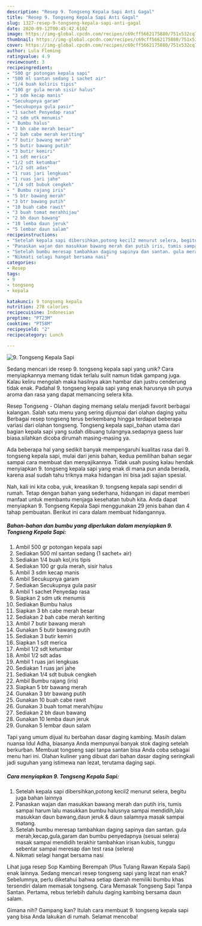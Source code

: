 ```yaml
---
description: "Resep 9. Tongseng Kepala Sapi Anti Gagal"
title: "Resep 9. Tongseng Kepala Sapi Anti Gagal"
slug: 1327-resep-9-tongseng-kepala-sapi-anti-gagal
date: 2020-09-12T00:45:42.610Z
image: https://img-global.cpcdn.com/recipes/c69cff5662175880/751x532cq70/9-tongseng-kepala-sapi-foto-resep-utama.jpg
thumbnail: https://img-global.cpcdn.com/recipes/c69cff5662175880/751x532cq70/9-tongseng-kepala-sapi-foto-resep-utama.jpg
cover: https://img-global.cpcdn.com/recipes/c69cff5662175880/751x532cq70/9-tongseng-kepala-sapi-foto-resep-utama.jpg
author: Lula Fleming
ratingvalue: 4.9
reviewcount: 3
recipeingredient:
- "500 gr potongan kepala sapi"
- "500 ml santan sedang 1 sachet air"
- "1/4 buah koliris tipis"
- "100 gr gula merah sisir halus"
- "3 sdm kecap manis"
- "Secukupnya garam"
- "Secukupnya gula pasir"
- "1 sachet Penyedap rasa"
- "2 sdm utk menumis"
- " Bumbu halus"
- "3 bh cabe merah besar"
- "2 bah cabe merah keriting"
- "7 butir bawang merah"
- "5 butir bawang putih"
- "3 butir kemiri"
- "1 sdt merica"
- "1/2 sdt ketumbar"
- "1/2 sdt adas"
- "1 ruas jari lengkuas"
- "1 ruas jari jahe"
- "1/4 sdt bubuk cengkeh"
- " Bumbu rajang iris"
- "5 btr bawang merah"
- "3 btr bawang putih"
- "10 buah cabe rawit"
- "3 buah tomat merahhijau"
- "2 bh daun bawang"
- "10 lemba daun jeruk"
- "5 lembar daun salam"
recipeinstructions:
- "Setelah kepala sapi dibersihkan,potong kecil2 menurut selera, begitu juga bahan lainnya"
- "Panaskan wajan dan masukkan bawang merah dan putih iris, tumis sampai harum lalu masukkan bumbu halusnya sampai mendidih,lalu masukkan daun bawang,daun jeruk &amp; daun salamnya masak sampai matang."
- "Setelah bumbu meresap tambahkan daging sapinya dan santan. gula merah,kecap,gula,garam dan bumbu penyedapnya (sesuai selera) masak sampai mendidih terakhir tambahkan irisan kubis, tunggu sebentar sampai meresap dan test rasa (selera)"
- "Nikmati selagi hangat bersama nasi"
categories:
- Resep
tags:
- 9
- tongseng
- kepala

katakunci: 9 tongseng kepala 
nutrition: 278 calories
recipecuisine: Indonesian
preptime: "PT23M"
cooktime: "PT58M"
recipeyield: "2"
recipecategory: Lunch

---
```



![9. Tongseng Kepala Sapi](https://img-global.cpcdn.com/recipes/c69cff5662175880/751x532cq70/9-tongseng-kepala-sapi-foto-resep-utama.jpg)

Sedang mencari ide resep 9. tongseng kepala sapi yang unik? Cara menyiapkannya memang tidak terlalu sulit namun tidak gampang juga. Kalau keliru mengolah maka hasilnya akan hambar dan justru cenderung tidak enak. Padahal 9. tongseng kepala sapi yang enak harusnya sih punya aroma dan rasa yang dapat memancing selera kita.

Resep Tongseng - Olahan daging memang selalu menjadi favorit berbagai kalangan. Salah satu menu yang sering dijumpai dari olahan daging yaitu Berbagai resep tongseng terus berkembang hingga terdapat beberapa variasi dari olahan tongseng. Tongseng kepala sapi,,bahan utama dari bagian kepala sapi yang sudah dibuang tulangnya.sedapnya gaess luar biasa.silahkan dicoba dirumah masing-masing ya.

Ada beberapa hal yang sedikit banyak mempengaruhi kualitas rasa dari 9. tongseng kepala sapi, mulai dari jenis bahan, kedua pemilihan bahan segar sampai cara membuat dan menyajikannya. Tidak usah pusing kalau hendak menyiapkan 9. tongseng kepala sapi yang enak di mana pun anda berada, karena asal sudah tahu triknya maka hidangan ini bisa jadi sajian spesial.


Nah, kali ini kita coba, yuk, kreasikan 9. tongseng kepala sapi sendiri di rumah. Tetap dengan bahan yang sederhana, hidangan ini dapat memberi manfaat untuk membantu menjaga kesehatan tubuh kita. Anda dapat menyiapkan 9. Tongseng Kepala Sapi menggunakan 29 jenis bahan dan 4 tahap pembuatan. Berikut ini cara dalam membuat hidangannya.

<!--inarticleads1-->

##### Bahan-bahan dan bumbu yang diperlukan dalam menyiapkan 9. Tongseng Kepala Sapi:

1. Ambil 500 gr potongan kepala sapi
1. Sediakan 500 ml santan sedang (1 sachet+ air)
1. Sediakan 1/4 buah kol,iris tipis
1. Sediakan 100 gr gula merah, sisir halus
1. Ambil 3 sdm kecap manis
1. Ambil Secukupnya garam
1. Sediakan Secukupnya gula pasir
1. Ambil 1 sachet Penyedap rasa
1. Siapkan 2 sdm utk menumis
1. Sediakan  Bumbu halus
1. Siapkan 3 bh cabe merah besar
1. Sediakan 2 bah cabe merah keriting
1. Ambil 7 butir bawang merah
1. Gunakan 5 butir bawang putih
1. Sediakan 3 butir kemiri
1. Siapkan 1 sdt merica
1. Ambil 1/2 sdt ketumbar
1. Ambil 1/2 sdt adas
1. Ambil 1 ruas jari lengkuas
1. Sediakan 1 ruas jari jahe
1. Sediakan 1/4 sdt bubuk cengkeh
1. Ambil  Bumbu rajang (iris)
1. Siapkan 5 btr bawang merah
1. Gunakan 3 btr bawang putih
1. Gunakan 10 buah cabe rawit
1. Gunakan 3 buah tomat merah/hijau
1. Sediakan 2 bh daun bawang
1. Gunakan 10 lemba daun jeruk
1. Gunakan 5 lembar daun salam


Tapi yang umum dijual itu berbahan dasar daging kambing. Masih dalam nuansa Idul Adha, biasanya Anda mempunyai banyak stok daging setelah berkurban. Membuat tongseng sapi tanpa santan bisa Anda coba sebagai menu hari ini. Olahan kuliner yang dibuat dari bahan dasar daging seringkali jadi suguhan yang istimewa nan lezat, terutama daging sapi. 

<!--inarticleads2-->

##### Cara menyiapkan 9. Tongseng Kepala Sapi:

1. Setelah kepala sapi dibersihkan,potong kecil2 menurut selera, begitu juga bahan lainnya
1. Panaskan wajan dan masukkan bawang merah dan putih iris, tumis sampai harum lalu masukkan bumbu halusnya sampai mendidih,lalu masukkan daun bawang,daun jeruk &amp; daun salamnya masak sampai matang.
1. Setelah bumbu meresap tambahkan daging sapinya dan santan. gula merah,kecap,gula,garam dan bumbu penyedapnya (sesuai selera) masak sampai mendidih terakhir tambahkan irisan kubis, tunggu sebentar sampai meresap dan test rasa (selera)
1. Nikmati selagi hangat bersama nasi


Lihat juga resep Sop Kambing Berempah (Plus Tulang Rawan Kepala Sapi) enak lainnya. Sedang mencari resep tongseng sapi yang lezat nan enak? Sebelumnya, perlu diketahui bahwa setiap daerah memiliki bumbu khas tersendiri dalam memasak tongseng. Cara Memasak Tongseng Sapi Tanpa Santan. Pertama, rebus terlebih dahulu daging kambing bersama daun salam. 

Gimana nih? Gampang kan? Itulah cara membuat 9. tongseng kepala sapi yang bisa Anda lakukan di rumah. Selamat mencoba!
